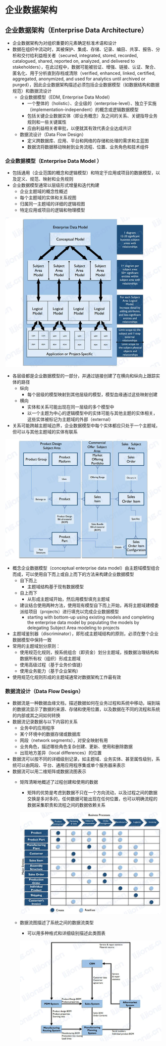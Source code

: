 # **企业数据架构**

## 企业数据架构（Enterprise Data Architecture）

- 企业数据架构为对组织重要的元素确定标准术语和设计
- 数据在组织中流动时，其被保护、集成、存储、记录、编目、共享、报告、分析和交付给利益相关者（secured, integrated, stored, recorded, catalogued, shared, reported on, analyzed, and delivered to stakeholders），在此过程中，数据可能被验证、增强、链接、认证、聚合、匿名化、用于分析直到存档或清除（verified, enhanced, linked, certified, aggregated, anonymized, and used for analytics until archived or purged），因此企业数据架构描述必须包括企业数据模型（如数据结构和数据规范）和数据流设计
  - 企业数据模型（EDM, Enterprise Data Model）
    - 一个整体的（holistic）、企业级的（enterprise-level）、独立于实施（implementation-independent）的概念或逻辑数据模型
    - 包括关键企业数据实体（即业务概念）及之间的关系、关键指导业务规则和一些关键属性
    - 应由利益相关者审批，以便就其有效代表企业达成共识
  - 数据流设计（Data Flow Design）
    - 定义跨数据库、应用、平台和网络的存储和处理的需求和主蓝图
    - 数据流将数据移动映射到业务流程、位置、业务角色和技术组件

### 企业数据模型（Enterprise Data Model ）

- 包括通用（企业范围的概念和逻辑模型）和特定于应用或项目的数据模型，以及定义、规范、映射和业务规则
- 企业数据模型通常以层级形式增量和迭代构建
  - 企业主题域的概念性概述
  - 每个主题域的实体和关系视图
  - 归属同一主题域的详细的逻辑视图
  - 特定应用或项目的逻辑和物理模型

![](assets/企业数据架构/企业数据模型.jpg)

- 各层级都是企业数据模型的一部分，并通过链接创建了在横向和纵向上跟踪实体的路径
  - 纵向
    - 每个层级的模型映射到其他层级的模型，模型血缘通过这些映射创建
  - 横向
    - 实体和关系可能出现在同一层级的多个模型中
    - 以一个主题为中心的逻辑模型中的实体可能与其他主题的实体相关，这些实体被标记为主题域的外部（external）
- 关系可能跨越主题域边界，企业数据模型中每个实体都应只处于一个主题域，但可以与其他主题域的实体有联系

![](assets/企业数据架构/主题域模型图示例.jpg)

- 概念企业数据模型（conceptual enterprise data model）由主题域模型组合而成，可以使用自下而上或自上而下的方法来构建企业数据模型
  - 自下而上
    - 主题域结构基于现有数据模型
  - 自上而下
    - 从形成主题域开始，然后用模型填充主题域
  - 建议结合使用两种方法，使用现有模型自下而上开始，再将主题域建模委派给项目（projects）进行填充以完成企业数据模型
    - starting with bottom-up using existing models and completing the enterprise data model by populating the models by delegating Subject Area modeling to projects
- 主题域鉴别器（discriminator），即形成主题域结构的原则，必须在整个企业数据模型中保持一致
- 常用的主题域划分原则：
  - 使用规范化规则，按系统组合（即资金）划分主题域，按数据治理结构和数据所有权（组织）形成主题域
  - 使用高级过程（基于业务价值链）
  - 使用业务能力（基于企业架构）
- 使用规范化规则形成的主题域通常对数据架构工作最有效

### 数据流设计（Data Flow Design）

- 数据流是一种数据血缘文档，描述数据如何在业务过程和系统中移动，端到端的数据流显示了数据的来源、存储和使用位置，以及数据在不同的流程和系统的内部或其之间如何转换
- 数据流记录数据与以下内容的关系
  - 业务中的应用程序
  - 某个环境中的数据存储或数据库
  - 网段（network segments），对安全映射有用
  - 业务角色，描述哪些角色复杂创建、更新、使用和删除数据
  - 出现地方差异（local differences）的位置
- 数据流可以按不同的详细级别记录，如主题域、业务实体、甚至属性级别，系统可以由网段、平台、通用应用程序集或单个服务器来表示
- 数据流可以用二维矩阵或数据流图表示
  - 矩阵清晰地概述了过程创建和使用的数据
    - 矩阵的优势是考虑到数据不只在一个方向流动，以及过程之间的数据交换是多对多的，任何数据可能出现在任何位置，也可以明确流程的数据采集职责和流程之间的数据依赖关系

    ![](assets/企业数据架构/数据流矩阵.jpg)

  - 数据流图描述了系统之间的数据流类型
    - 可以用多种格式和详细级别描述此类图表

    ![](assets/企业数据架构/数据流图.jpg)